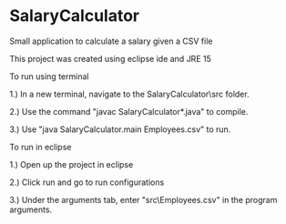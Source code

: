 # SalaryCalculator
Small application to calculate a salary given a CSV file

This project was created using eclipse ide and JRE 15

To run using terminal

1.) In a new terminal, navigate to the SalaryCalculator\src folder.

2.) Use the command "javac SalaryCalculator\*.java" to compile.

3.) Use "java SalaryCalculator.main Employees.csv" to run.

To run in eclipse

1.) Open up the project in eclipse

2.) Click run and go to run configurations

3.) Under the arguments tab, enter "src\Employees.csv" in the program arguments. 
